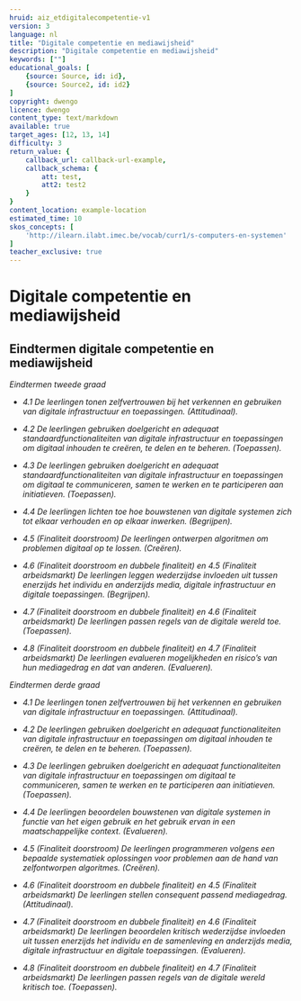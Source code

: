 ```yaml
---
hruid: aiz_etdigitalecompetentie-v1
version: 3
language: nl
title: "Digitale competentie en mediawijsheid"
description: "Digitale competentie en mediawijsheid"
keywords: [""]
educational_goals: [
    {source: Source, id: id}, 
    {source: Source2, id: id2}
]
copyright: dwengo
licence: dwengo
content_type: text/markdown
available: true
target_ages: [12, 13, 14]
difficulty: 3
return_value: {
    callback_url: callback-url-example,
    callback_schema: {
        att: test,
        att2: test2
    }
}
content_location: example-location
estimated_time: 10
skos_concepts: [
    'http://ilearn.ilabt.imec.be/vocab/curr1/s-computers-en-systemen'
]
teacher_exclusive: true
---
```

# Digitale competentie en mediawijsheid 
## Eindtermen digitale competentie en mediawijsheid 

*Eindtermen tweede graad* 
<em>
<ul><li>4.1 De leerlingen tonen zelfvertrouwen bij het verkennen en gebruiken van digitale infrastructuur en toepassingen. (Attitudinaal).</li></ul> 
<ul><li>4.2 De leerlingen gebruiken doelgericht en adequaat standaardfunctionaliteiten van digitale infrastructuur en toepassingen om digitaal inhouden te creëren, te delen en te beheren. (Toepassen).</li></ul> 
<ul><li>4.3 De leerlingen gebruiken doelgericht en adequaat standaardfunctionaliteiten van digitale infrastructuur en toepassingen om digitaal te communiceren, samen te werken en te participeren aan initiatieven. (Toepassen).</li></ul> 
<ul><li>4.4 De leerlingen lichten toe hoe bouwstenen van digitale systemen zich tot elkaar verhouden en op elkaar inwerken. (Begrijpen).</li></ul> 
<ul><li>4.5 (Finaliteit doorstroom) De leerlingen ontwerpen algoritmen om problemen digitaal op te lossen. (Creëren).</li></ul> 
<ul><li>4.6 (Finaliteit doorstroom en dubbele finaliteit) en 4.5 (Finaliteit arbeidsmarkt) De leerlingen leggen wederzijdse invloeden uit tussen enerzijds het individu en anderzijds media, digitale infrastructuur en digitale toepassingen. (Begrijpen).</li></ul> 
<ul><li>4.7 (Finaliteit doorstroom en dubbele finaliteit) en 4.6 (Finaliteit arbeidsmarkt) De leerlingen passen regels van de digitale wereld toe. (Toepassen).</li></ul> 
<ul><li>4.8 (Finaliteit doorstroom en dubbele finaliteit) en 4.7 (Finaliteit arbeidsmarkt) De leerlingen evalueren mogelijkheden en risico’s van hun mediagedrag en dat van anderen. (Evalueren).</li></ul> 
</em>

*Eindtermen derde graad* 
<em>
<ul><li>4.1 De leerlingen tonen zelfvertrouwen bij het verkennen en gebruiken van digitale infrastructuur en toepassingen. (Attitudinaal).</li></ul> 
<ul><li>4.2 De leerlingen gebruiken doelgericht en adequaat functionaliteiten van digitale infrastructuur en toepassingen om digitaal inhouden te creëren, te delen en te beheren. (Toepassen).</li></ul> 
<ul><li>4.3 De leerlingen gebruiken doelgericht en adequaat functionaliteiten van digitale infrastructuur en toepassingen om digitaal te communiceren, samen te werken en te participeren aan initiatieven. (Toepassen).</li></ul> 
<ul><li>4.4 De leerlingen beoordelen bouwstenen van digitale systemen in functie van het eigen gebruik en het gebruik ervan in een maatschappelijke context. (Evalueren).</li></ul> 
<ul><li>4.5 (Finaliteit doorstroom) De leerlingen programmeren volgens een bepaalde systematiek oplossingen voor problemen aan de hand van zelfontworpen algoritmes. (Creëren).</li></ul> 
<ul><li>4.6 (Finaliteit doorstroom en dubbele finaliteit) en 4.5 (Finaliteit arbeidsmarkt) De leerlingen stellen consequent passend mediagedrag. (Attitudinaal).</li></ul> 
<ul><li>4.7 (Finaliteit doorstroom en dubbele finaliteit) en 4.6 (Finaliteit arbeidsmarkt) De leerlingen beoordelen kritisch wederzijdse invloeden uit tussen enerzijds het individu en de samenleving en anderzijds media, digitale infrastructuur en digitale toepassingen. (Evalueren).</li></ul> 
<ul><li>4.8 (Finaliteit doorstroom en dubbele finaliteit) en 4.7 (Finaliteit arbeidsmarkt) De leerlingen passen regels van de digitale wereld kritisch toe. (Toepassen).</li></ul>
</em> 
